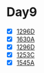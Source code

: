 # Day9

- [x] [1296D](https://codeforces.com/problemset/problem/1296/D)
- [x] [1630A](https://codeforces.com/problemset/problem/1630/A)
- [x] [1296D](https://codeforces.com/problemset/problem/1296/D)
- [x] [1253C](https://codeforces.com/problemset/problem/1253/C)
- [x] [1545A](https://codeforces.com/problemset/problem/1545/A)